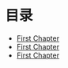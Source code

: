 # 目录

* [First Chapter](chapter1.md)
* [First Chapter](chapter1.md)
* [First Chapter](chapter1.md)

